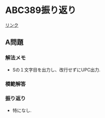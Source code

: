 # ABC389振り返り
[リンク](https://atcoder.jp/contests/abc389/tasks)
## A問題

### 解法メモ
- Sの１文字目を出力し、改行せずにUPC出力.

### 模範解答

### 振り返り
- 特になし.